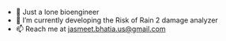 - 👋 Just a lone bioengineer
- 🌱 I’m currently developing the Risk of Rain 2 damage analyzer
- 📫 Reach me at jasmeet.bhatia.us@gmail.com

<!---
HiFiveJazz/HiFiveJazz is a ✨ special ✨ repository because its `README.md` (this file) appears on your GitHub profile.
You can click the Preview link to take a look at your changes.
--->
